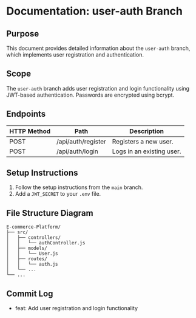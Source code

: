 # Documentation: user-auth Branch

## Purpose
This document provides detailed information about the `user-auth` branch, which implements user registration and authentication.

## Scope
The `user-auth` branch adds user registration and login functionality using JWT-based authentication. Passwords are encrypted using bcrypt.

## Endpoints
| HTTP Method | Path                | Description                |
|-------------|---------------------|----------------------------|
| POST        | /api/auth/register  | Registers a new user.      |
| POST        | /api/auth/login     | Logs in an existing user.  |

## Setup Instructions
1. Follow the setup instructions from the `main` branch.
2. Add a `JWT_SECRET` to your `.env` file.

## File Structure Diagram
```
E-commerce-Platform/
├── src/
│   ├── controllers/
│   │   └── authController.js
│   ├── models/
│   │   └── User.js
│   ├── routes/
│   │   └── auth.js
│   └── ...
└── ...
```

## Commit Log
- feat: Add user registration and login functionality
